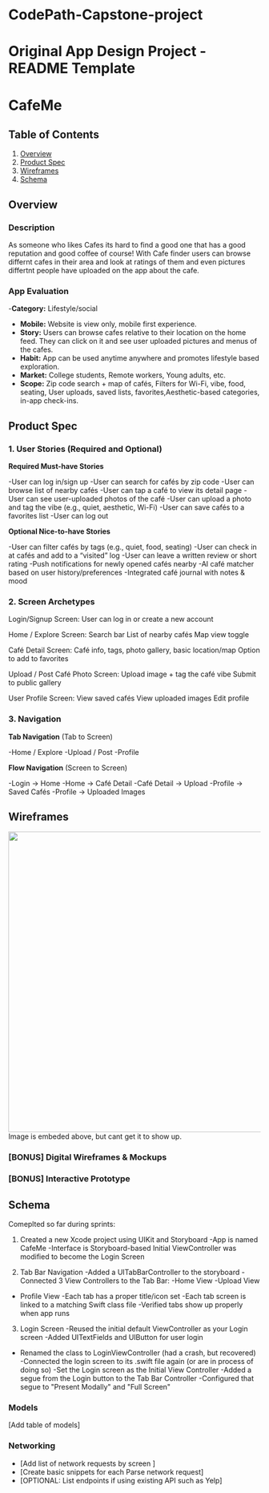 # CodePath-Capstone-project

Original App Design Project - README Template
===

# CafeMe

## Table of Contents

1. [Overview](#Overview)
2. [Product Spec](#Product-Spec)
3. [Wireframes](#Wireframes)
4. [Schema](#Schema)

## Overview

### Description

As someone who likes Cafes its hard to find a good one that has a good reputation and good coffee of course! With Cafe finder users can browse differnt cafes in their area and look at ratings of them and even pictures differtnt people have uploaded on the app about the cafe. 

### App Evaluation

-**Category:** Lifestyle/social 
   - **Mobile:** Website is view only, mobile first experience.
   - **Story:** Users can browse cafes relative to their location on the home feed. They can click on it and see user uploaded pictures and menus of the cafes. 
   - **Habit:** App can be used anytime anywhere and promotes lifestyle based exploration.  
   - **Market:** College students, Remote workers, Young adults, etc.
   - **Scope:** Zip code search + map of cafés, Filters for Wi-Fi, vibe, food, seating, User uploads, saved lists, favorites,Aesthetic-based categories, in-app check-ins. 


## Product Spec

### 1. User Stories (Required and Optional)

**Required Must-have Stories**

-User can log in/sign up
-User can search for cafés by zip code
-User can browse list of nearby cafés
-User can tap a café to view its detail page
-User can see user-uploaded photos of the café
-User can upload a photo and tag the vibe (e.g., quiet, aesthetic, Wi-Fi)
-User can save cafés to a favorites list
-User can log out

**Optional Nice-to-have Stories**

-User can filter cafés by tags (e.g., quiet, food, seating)
-User can check in at cafés and add to a “visited” log
-User can leave a written review or short rating
-Push notifications for newly opened cafés nearby
-AI café matcher based on user history/preferences
-Integrated café journal with notes & mood

### 2. Screen Archetypes
Login/Signup Screen:
    User can log in or create a new account

Home / Explore Screen:
Search bar
List of nearby cafés
Map view toggle

Café Detail Screen:
Café info, tags, photo gallery, basic location/map
Option to add to favorites

Upload / Post Café Photo Screen:
Upload image + tag the café vibe
Submit to public gallery

User Profile Screen:
View saved cafés
View uploaded images
Edit profile

### 3. Navigation

**Tab Navigation** (Tab to Screen)

-Home / Explore
-Upload / Post
-Profile

**Flow Navigation** (Screen to Screen)

-Login → Home
-Home → Café Detail
-Café Detail → Upload
-Profile → Saved Cafés
-Profile → Uploaded Images

## Wireframes
<img src="file:///Users/Raif/Downloads/CafeMe%20Spec%20overview.pdf" width=600>
Image is embeded above, but cant get it to show up. 

### [BONUS] Digital Wireframes & Mockups

### [BONUS] Interactive Prototype

## Schema 

Comeplted so far during sprints: 
1. Created a new Xcode project using UIKit and Storyboard
-App is named CafeMe
-Interface is Storyboard-based
Initial ViewController was modified to become the Login Screen

2. Tab Bar Navigation
 -Added a UITabBarController to the storyboard
-Connected 3 View Controllers to the Tab Bar:
-Home View
-Upload View
- Profile View
-Each tab has a proper title/icon set
-Each tab screen is linked to a matching Swift class file
-Verified tabs show up properly when app runs

3. Login Screen
 -Reused the initial default ViewController as your Login screen
 -Added UITextFields and UIButton for user login
- Renamed the class to LoginViewController (had a crash, but recovered)
 -Connected the login screen to its .swift file again (or are in process of doing so)
 -Set the Login screen as the Initial View Controller
 -Added a segue from the Login button to the Tab Bar Controller
 -Configured that segue to "Present Modally" and "Full Screen"

### Models

[Add table of models]

### Networking

- [Add list of network requests by screen ]
- [Create basic snippets for each Parse network request]
- [OPTIONAL: List endpoints if using existing API such as Yelp]
